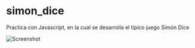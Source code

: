 # simon_dice
Practica con Javascript, en la cual se desarrolla el típico juego Simón Dice

![Screenshot](assets/screenshot.png) 
